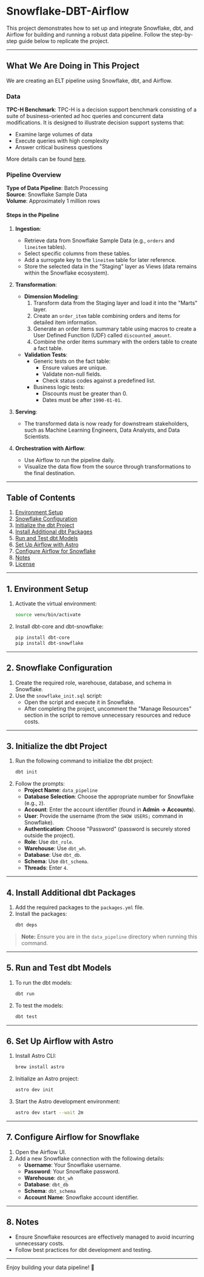 # Snowflake-DBT-Airflow

This project demonstrates how to set up and integrate Snowflake, dbt, and Airflow for building and running a robust data pipeline. Follow the step-by-step guide below to replicate the project.

---

## What We Are Doing in This Project

We are creating an ELT pipeline using Snowflake, dbt, and Airflow.

### Data

**TPC-H Benchmark**: TPC-H is a decision support benchmark consisting of a suite of business-oriented ad hoc queries and concurrent data modifications. It is designed to illustrate decision support systems that:
- Examine large volumes of data
- Execute queries with high complexity
- Answer critical business questions

More details can be found [here](https://docs.snowflake.com/en/user-guide/sample-data-tpch).

### Pipeline Overview

**Type of Data Pipeline**: Batch Processing  
**Source**: Snowflake Sample Data  
**Volume**: Approximately 1 million rows

#### Steps in the Pipeline

1. **Ingestion**:
   - Retrieve data from Snowflake Sample Data (e.g., `orders` and `lineitem` tables).
   - Select specific columns from these tables.
   - Add a surrogate key to the `lineitem` table for later reference.
   - Store the selected data in the "Staging" layer as Views (data remains within the Snowflake ecosystem).

2. **Transformation**:
   - **Dimension Modeling**:
      1. Transform data from the Staging layer and load it into the "Marts" layer.
      2. Create an `order_item` table combining orders and items for detailed item information.
      3. Generate an order items summary table using macros to create a User Defined Function (UDF) called `discounted_amount`.
      4. Combine the order items summary with the orders table to create a fact table.
   - **Validation Tests**:
      - Generic tests on the fact table:
         - Ensure values are unique.
         - Validate non-null fields.
         - Check status codes against a predefined list.
      - Business logic tests:
         - Discounts must be greater than 0.
         - Dates must be after `1990-01-01`.

3. **Serving**:
   - The transformed data is now ready for downstream stakeholders, such as Machine Learning Engineers, Data Analysts, and Data Scientists.

4. **Orchestration with Airflow**:
   - Use Airflow to run the pipeline daily.
   - Visualize the data flow from the source through transformations to the final destination.

---

## Table of Contents
1. [Environment Setup](#1-environment-setup)
2. [Snowflake Configuration](#2-snowflake-configuration)
3. [Initialize the dbt Project](#3-initialize-the-dbt-project)
4. [Install Additional dbt Packages](#4-install-additional-dbt-packages)
5. [Run and Test dbt Models](#5-run-and-test-dbt-models)
6. [Set Up Airflow with Astro](#6-set-up-airflow-with-astro)
7. [Configure Airflow for Snowflake](#7-configure-airflow-for-snowflake)
8. [Notes](#8-notes)
9. [License](#9-license)

---

## 1. Environment Setup

1. Activate the virtual environment:
   ```bash
   source venv/bin/activate
   ```
2. Install dbt-core and dbt-snowflake:
   ```bash
   pip install dbt-core
   pip install dbt-snowflake
   ```

---

## 2. Snowflake Configuration

1. Create the required role, warehouse, database, and schema in Snowflake.
2. Use the `snowflake_init.sql` script:
   - Open the script and execute it in Snowflake.
   - After completing the project, uncomment the "Manage Resources" section in the script to remove unnecessary resources and reduce costs.

---

## 3. Initialize the dbt Project

1. Run the following command to initialize the dbt project:
   ```bash
   dbt init
   ```
2. Follow the prompts:
   - **Project Name**: `data_pipeline`
   - **Database Selection**: Choose the appropriate number for Snowflake (e.g., `2`).
   - **Account**: Enter the account identifier (found in **Admin → Accounts**).
   - **User**: Provide the username (from the `SHOW USERS;` command in Snowflake).
   - **Authentication**: Choose "Password" (password is securely stored outside the project).
   - **Role**: Use `dbt_role`.
   - **Warehouse**: Use `dbt_wh`.
   - **Database**: Use `dbt_db`.
   - **Schema**: Use `dbt_schema`.
   - **Threads**: Enter `4`.

---

## 4. Install Additional dbt Packages

1. Add the required packages to the `packages.yml` file.
2. Install the packages:
   ```bash
   dbt deps
   ```
> **Note:** Ensure you are in the `data_pipeline` directory when running this command.

---

## 5. Run and Test dbt Models

1. To run the dbt models:
   ```bash
   dbt run
   ```
2. To test the models:
   ```bash
   dbt test
   ```

---

## 6. Set Up Airflow with Astro

1. Install Astro CLI:
   ```bash
   brew install astro
   ```
2. Initialize an Astro project:
   ```bash
   astro dev init
   ```
3. Start the Astro development environment:
   ```bash
   astro dev start --wait 2m
   ```

---

## 7. Configure Airflow for Snowflake

1. Open the Airflow UI.
2. Add a new Snowflake connection with the following details:
   - **Username**: Your Snowflake username.
   - **Password**: Your Snowflake password.
   - **Warehouse**: `dbt_wh`
   - **Database**: `dbt_db`
   - **Schema**: `dbt_schema`
   - **Account Name**: Snowflake account identifier.

---

## 8. Notes

- Ensure Snowflake resources are effectively managed to avoid incurring unnecessary costs.
- Follow best practices for dbt development and testing.

---

Enjoy building your data pipeline! 🎉
